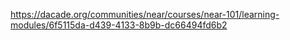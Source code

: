 https://dacade.org/communities/near/courses/near-101/learning-modules/6f5115da-d439-4133-8b9b-dc66494fd6b2